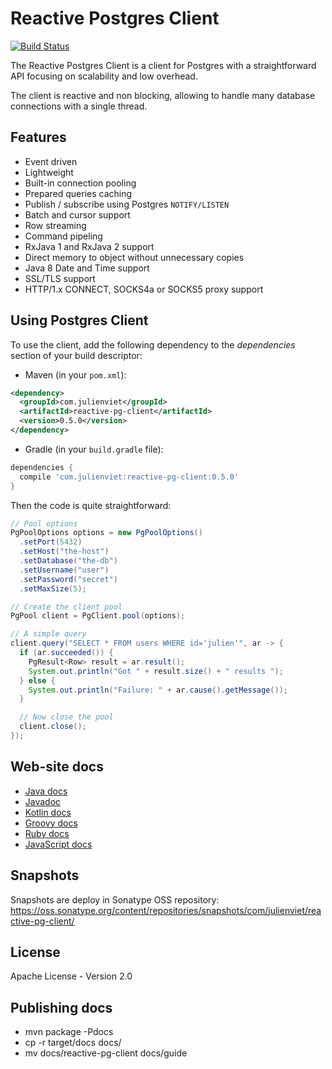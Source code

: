 # Reactive Postgres Client

[![Build Status](https://travis-ci.org/vietj/reactive-pg-client.svg?branch=master)](https://travis-ci.org/vietj/reactive-pg-client)

The Reactive Postgres Client is a client for Postgres with a straightforward API focusing on scalability and low overhead.

The client is reactive and non blocking, allowing to handle many database connections with a single thread.

## Features

- Event driven
- Lightweight
- Built-in connection pooling
- Prepared queries caching
- Publish / subscribe using Postgres `NOTIFY/LISTEN`
- Batch and cursor support
- Row streaming
- Command pipeling
- RxJava 1 and RxJava 2 support
- Direct memory to object without unnecessary copies
- Java 8 Date and Time support
- SSL/TLS support
- HTTP/1.x CONNECT, SOCKS4a or SOCKS5 proxy support

## Using Postgres Client

To use the client, add the following dependency to the _dependencies_ section of your build descriptor:

* Maven (in your `pom.xml`):

```xml
<dependency>
  <groupId>com.julienviet</groupId>
  <artifactId>reactive-pg-client</artifactId>
  <version>0.5.0</version>
</dependency>
```

* Gradle (in your `build.gradle` file):

```groovy
dependencies {
  compile 'com.julienviet:reactive-pg-client:0.5.0'
}
```

Then the code is quite straightforward:

```java
// Pool options
PgPoolOptions options = new PgPoolOptions()
  .setPort(5432)
  .setHost("the-host")
  .setDatabase("the-db")
  .setUsername("user")
  .setPassword("secret")
  .setMaxSize(5);

// Create the client pool
PgPool client = PgClient.pool(options);

// A simple query
client.query("SELECT * FROM users WHERE id='julien'", ar -> {
  if (ar.succeeded()) {
    PgResult<Row> result = ar.result();
    System.out.println("Got " + result.size() + " results ");
  } else {
    System.out.println("Failure: " + ar.cause().getMessage());
  }

  // Now close the pool
  client.close();
});
```

## Web-site docs

* [Java docs](http://www.julienviet.com/reactive-pg-client/guide/java/index.html)
* [Javadoc](https://www.julienviet.com/reactive-pg-client/apidocs/index.html)
* [Kotlin docs](http://www.julienviet.com/reactive-pg-client/guide/kotlin/index.html)
* [Groovy docs](http://www.julienviet.com/reactive-pg-client/guide/groovy/index.html)
* [Ruby docs](http://www.julienviet.com/reactive-pg-client/guide/ruby/index.html)
* [JavaScript docs](http://www.julienviet.com/reactive-pg-client/guide/js/index.html)

## Snapshots

Snapshots are deploy in Sonatype OSS repository: https://oss.sonatype.org/content/repositories/snapshots/com/julienviet/reactive-pg-client/

## License

Apache License - Version 2.0

## Publishing docs

* mvn package -Pdocs
* cp -r target/docs docs/
* mv docs/reactive-pg-client docs/guide
